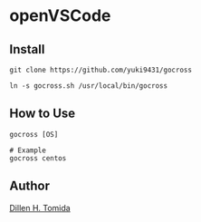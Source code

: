 # openVSCode

## Install
```bash:#
git clone https://github.com/yuki9431/gocross

ln -s gocross.sh /usr/local/bin/gocross
```

## How to Use
```bash:#
gocross [OS]

# Example
gocross centos
```

## Author
[Dillen H. Tomida](https://twitter.com/t0mihir0)